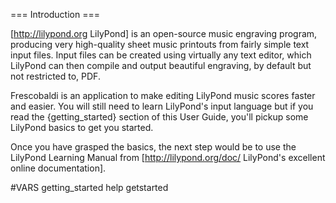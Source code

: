 === Introduction ===

[http://lilypond.org LilyPond] is an open-source music engraving program,
producing very high-quality sheet music printouts from fairly simple text input
files.
Input files can be created using virtually any text editor, which LilyPond 
can then compile and output beautiful engraving, by default but not restricted
to, PDF.

Frescobaldi is an application to make editing LilyPond music scores
faster and easier. You will still need to learn LilyPond's input language
but if you read the {getting_started} section of this User Guide, you'll pickup
some LilyPond basics to get you started.

Once you have grasped the basics, the next step would be to use the LilyPond 
Learning Manual from 
[http://lilypond.org/doc/ LilyPond's excellent online documentation].

#VARS
getting_started help getstarted

